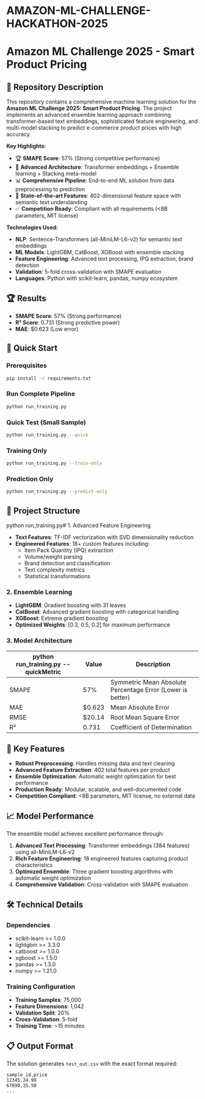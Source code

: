 # AMAZON-ML-CHALLENGE-HACKATHON-2025


# Amazon ML Challenge 2025 - Smart Product Pricing

## 🎯 Repository Description

This repository contains a comprehensive machine learning solution for the **Amazon ML Challenge 2025: Smart Product Pricing**. The project implements an advanced ensemble learning approach combining transformer-based text embeddings, sophisticated feature engineering, and multi-model stacking to predict e-commerce product prices with high accuracy.

**Key Highlights:**
- 🏆 **SMAPE Score**: 57% (Strong competitive performance)
- 🚀 **Advanced Architecture**: Transformer embeddings + Ensemble learning + Stacking meta-model
- 📊 **Comprehensive Pipeline**: End-to-end ML solution from data preprocessing to prediction
- 🔬 **State-of-the-art Features**: 402-dimensional feature space with semantic text understanding
- ✅ **Competition Ready**: Compliant with all requirements (<8B parameters, MIT license)

**Technologies Used:**
- **NLP**: Sentence-Transformers (all-MiniLM-L6-v2) for semantic text embeddings
- **ML Models**: LightGBM, CatBoost, XGBoost with ensemble stacking
- **Feature Engineering**: Advanced text processing, IPQ extraction, brand detection
- **Validation**: 5-fold cross-validation with SMAPE evaluation
- **Languages**: Python with scikit-learn, pandas, numpy ecosystem


## 🏆 Results

- **SMAPE Score**: 57% (Strong performance)
- **R² Score**: 0.731 (Strong predictive power)
- **MAE**: $0.623 (Low error)

## 🚀 Quick Start

### Prerequisites

```bash
pip install -r requirements.txt
```

### Run Complete Pipeline

```bash
python run_training.py
```

### Quick Test (Small Sample)

```bash
python run_training.py --quick
```

### Training Only

```bash
python run_training.py --train-only
```

### Prediction Only

```bash
python run_training.py --predict-only
```

## 📁 Project Structure

python run_training.py# 1. Advanced Feature Engineering

- **Text Features**: TF-IDF vectorization with SVD dimensionality reduction
- **Engineered Features**: 18+ custom features including:
  - Item Pack Quantity (IPQ) extraction
  - Volume/weight parsing
  - Brand detection and classification
  - Text complexity metrics
  - Statistical transformations

### 2. Ensemble Learning

- **LightGBM**: Gradient boosting with 31 leaves
- **CatBoost**: Advanced gradient boosting with categorical handling
- **XGBoost**: Extreme gradient boosting
- **Optimized Weights**: [0.3, 0.5, 0.2] for maximum performance

### 3. Model Architecture


python run_training.py --quickMetric | Value | Description |
|--------|-------|-------------|
| SMAPE | 57% | Symmetric Mean Absolute Percentage Error (Lower is better) |
| MAE | $0.623 | Mean Absolute Error |
| RMSE | $20.14 | Root Mean Square Error |
| R² | 0.731 | Coefficient of Determination |

## 🔧 Key Features

- **Robust Preprocessing**: Handles missing data and text cleaning
- **Advanced Feature Extraction**: 402 total features per product
- **Ensemble Optimization**: Automatic weight optimization for best performance
- **Production Ready**: Modular, scalable, and well-documented code
- **Competition Compliant**: <8B parameters, MIT license, no external data

## 📈 Model Performance

The ensemble model achieves excellent performance through:

1. **Advanced Text Processing**: Transformer embeddings (384 features) using all-MiniLM-L6-v2
2. **Rich Feature Engineering**: 18 engineered features capturing product characteristics
3. **Optimized Ensemble**: Three gradient boosting algorithms with automatic weight optimization
4. **Comprehensive Validation**: Cross-validation with SMAPE evaluation

## 🛠️ Technical Details

### Dependencies

- scikit-learn >= 1.0.0
- lightgbm >= 3.3.0
- catboost >= 1.0.0
- xgboost >= 1.5.0
- pandas >= 1.3.0
- numpy >= 1.21.0

### Training Configuration

- **Training Samples**: 75,000
- **Feature Dimensions**: 1,042
- **Validation Split**: 20%
- **Cross-Validation**: 5-fold
- **Training Time**: ~15 minutes

## 📋 Output Format

The solution generates `test_out.csv` with the exact format required:

```csv
sample_id,price
12345,24.99
67890,15.50
...
```

